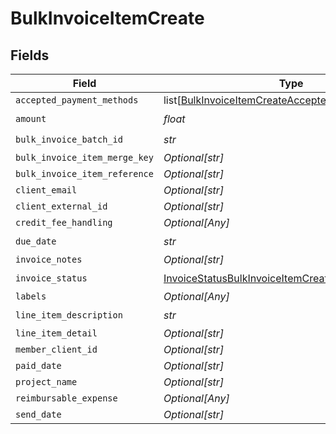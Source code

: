 # BulkInvoiceItemCreate


## Fields

| Field                                                                                                                   | Type                                                                                                                    | Required                                                                                                                | Description                                                                                                             |
| ----------------------------------------------------------------------------------------------------------------------- | ----------------------------------------------------------------------------------------------------------------------- | ----------------------------------------------------------------------------------------------------------------------- | ----------------------------------------------------------------------------------------------------------------------- |
| `accepted_payment_methods`                                                                                              | list[[BulkInvoiceItemCreateAcceptedPaymentMethods](../../models/shared/bulkinvoiceitemcreateacceptedpaymentmethods.md)] | :heavy_minus_sign:                                                                                                      | N/A                                                                                                                     |
| `amount`                                                                                                                | *float*                                                                                                                 | :heavy_check_mark:                                                                                                      | N/A                                                                                                                     |
| `bulk_invoice_batch_id`                                                                                                 | *str*                                                                                                                   | :heavy_check_mark:                                                                                                      | N/A                                                                                                                     |
| `bulk_invoice_item_merge_key`                                                                                           | *Optional[str]*                                                                                                         | :heavy_minus_sign:                                                                                                      | N/A                                                                                                                     |
| `bulk_invoice_item_reference`                                                                                           | *Optional[str]*                                                                                                         | :heavy_minus_sign:                                                                                                      | N/A                                                                                                                     |
| `client_email`                                                                                                          | *Optional[str]*                                                                                                         | :heavy_minus_sign:                                                                                                      | N/A                                                                                                                     |
| `client_external_id`                                                                                                    | *Optional[str]*                                                                                                         | :heavy_minus_sign:                                                                                                      | N/A                                                                                                                     |
| `credit_fee_handling`                                                                                                   | *Optional[Any]*                                                                                                         | :heavy_minus_sign:                                                                                                      | N/A                                                                                                                     |
| `due_date`                                                                                                              | *str*                                                                                                                   | :heavy_check_mark:                                                                                                      | N/A                                                                                                                     |
| `invoice_notes`                                                                                                         | *Optional[str]*                                                                                                         | :heavy_minus_sign:                                                                                                      | N/A                                                                                                                     |
| `invoice_status`                                                                                                        | [InvoiceStatusBulkInvoiceItemCreate](../../models/shared/invoicestatusbulkinvoiceitemcreate.md)                         | :heavy_check_mark:                                                                                                      | N/A                                                                                                                     |
| `labels`                                                                                                                | *Optional[Any]*                                                                                                         | :heavy_minus_sign:                                                                                                      | N/A                                                                                                                     |
| `line_item_description`                                                                                                 | *str*                                                                                                                   | :heavy_check_mark:                                                                                                      | N/A                                                                                                                     |
| `line_item_detail`                                                                                                      | *Optional[str]*                                                                                                         | :heavy_minus_sign:                                                                                                      | N/A                                                                                                                     |
| `member_client_id`                                                                                                      | *Optional[str]*                                                                                                         | :heavy_minus_sign:                                                                                                      | N/A                                                                                                                     |
| `paid_date`                                                                                                             | *Optional[str]*                                                                                                         | :heavy_minus_sign:                                                                                                      | N/A                                                                                                                     |
| `project_name`                                                                                                          | *Optional[str]*                                                                                                         | :heavy_minus_sign:                                                                                                      | N/A                                                                                                                     |
| `reimbursable_expense`                                                                                                  | *Optional[Any]*                                                                                                         | :heavy_minus_sign:                                                                                                      | N/A                                                                                                                     |
| `send_date`                                                                                                             | *Optional[str]*                                                                                                         | :heavy_minus_sign:                                                                                                      | N/A                                                                                                                     |